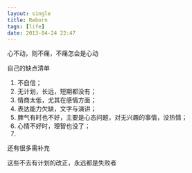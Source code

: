 ```yaml
---
layout: single
title: Reborn
tags: [life]
date: 2013-04-24 22:47
---
```


心不动，则不痛，不痛怎会是心动

自己的缺点清单

1. 不自信；
2. 无计划，长远，短期都没有；
3. 情商太低，尤其在感情方面；
4. 表达能力欠缺，文字与演讲；
5. 脾气有时也不好，主要是心态问题，对无兴趣的事情，没热情；
6. 心情不好时，理智也没了；
7. 

还有很多需补充

这些不去有计划的改正，永远都是失败者
